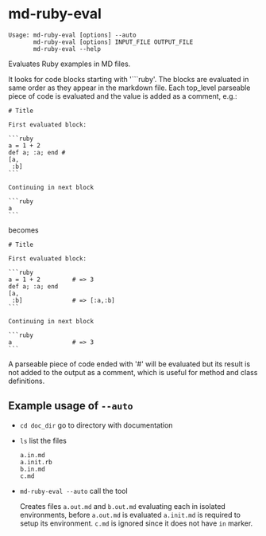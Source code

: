 # md-ruby-eval

    Usage: md-ruby-eval [options] --auto
           md-ruby-eval [options] INPUT_FILE OUTPUT_FILE
           md-ruby-eval --help           

Evaluates Ruby examples in MD files.

It looks for code blocks starting with '```ruby'. The blocks are evaluated in same order
as they appear in the markdown file. Each top_level parseable piece of code is evaluated
and the value is added as a comment, e.g.:

    # Title

    First evaluated block:

    ```ruby
    a = 1 + 2
    def a; :a; end #
    [a,
     :b]
    ```

    Continuing in next block

    ```ruby
    a
    ```

becomes

    # Title

    First evaluated block:

    ```ruby
    a = 1 + 2         # => 3
    def a; :a; end
    [a,
     :b]              # => [:a,:b]
    ```

    Continuing in next block

    ```ruby
    a                 # => 3
    ```

A parseable piece of code ended with '#' will be evaluated but its result is not
added to the output as a comment, which is useful for method and class definitions.

## Example usage of `--auto`

-   `cd doc_dir` go to directory with documentation
-   `ls` list the files

        a.in.md
        a.init.rb
        b.in.md
        c.md

-   `md-ruby-eval --auto` call the tool
    
    Creates files `a.out.md` and `b.out.md` evaluating each in isolated environments, before
    `a.out.md` is evaluated `a.init.md` is required to setup its environment. `c.md` is ignored
    since it does not have `in` marker.
